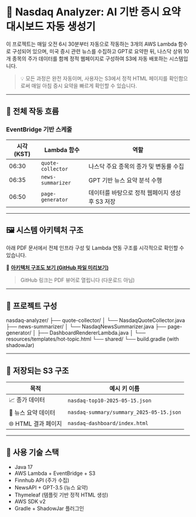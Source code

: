 # 🧠 Nasdaq Analyzer: AI 기반 증시 요약 대시보드 자동 생성기

이 프로젝트는 매일 오전 6시 30분부터 자동으로 작동하는 3개의 AWS Lambda 함수로 구성되어 있으며, 미국 증시 관련 뉴스를 수집하고 GPT로 요약한 뒤, 나스닥 상위 10개 종목의 주가 데이터를 함께 정적 웹페이지로 구성하여 S3에 자동 배포하는 시스템입니다.

> 💡 모든 과정은 완전 자동이며, 사용자는 S3에서 정적 HTML 페이지를 확인함으로써 매일 아침 증시 요약을 빠르게 확인할 수 있습니다.

---

## 📆 전체 작동 흐름

### EventBridge 기반 스케줄

| 시각 (KST) | Lambda 함수        | 역할 |
|------------|---------------------|------|
| 06:30      | `quote-collector`   | 나스닥 주요 종목의 종가 및 변동률 수집 |
| 06:35      | `news-summarizer`   | GPT 기반 뉴스 요약 분석 수행 |
| 06:50      | `page-generator`    | 데이터를 바탕으로 정적 웹페이지 생성 후 S3 저장 |

---

## 🖼 시스템 아키텍처 구조

아래 PDF 문서에서 전체 인프라 구성 및 Lambda 연동 구조를 시각적으로 확인할 수 있습니다.

📎 **[아키텍처 구조도 보기 (GitHub 파일 미리보기)](https://github.com/user-attachments/files/20218548/_.pdf)**  
> GitHub 링크는 PDF 뷰어로 열립니다 (다운로드 아님)

---

## 📂 프로젝트 구성

nasdaq-analyzer/
├── quote-collector/
│ └── NasdaqQuoteCollector.java
├── news-summarizer/
│ └── NasdaqNewsSummarizer.java
├── page-generator/
│ ├── DashboardRendererLambda.java
│ └── resources/templates/hot-topic.html
└── shared/
└── build.gradle (with shadowJar)


---

## 💾 저장되는 S3 구조

| 목적           | 예시 키 이름 |
|----------------|---------------|
| 📈 종가 데이터     | `nasdaq-top10-2025-05-15.json` |
| 📰 뉴스 요약 데이터 | `nasdaq-summary/summary_2025-05-15.json` |
| 🌐 HTML 결과 페이지 | `nasdaq-dashboard/index.html` |

---

## 🧰 사용 기술 스택

- Java 17
- AWS Lambda + EventBridge + S3
- Finnhub API (주가 수집)
- NewsAPI + GPT-3.5 (뉴스 요약)
- Thymeleaf (템플릿 기반 정적 HTML 생성)
- AWS SDK v2
- Gradle + ShadowJar 플러그인

